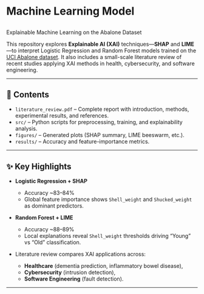 # Machine Learning Model
##
 Explainable Machine Learning on the Abalone Dataset

This repository explores **Explainable AI (XAI)** techniques—**SHAP** and **LIME**—to interpret
Logistic Regression and Random Forest models trained on the [UCI Abalone dataset](https://doi.org/10.24432/C55C7W).
It also includes a small-scale literature review of recent studies applying XAI methods in health,
cybersecurity, and software engineering.

---

## 📖 Contents
- `literature_review.pdf` – Complete report with introduction, methods, experimental results, and references.
- `src/` – Python scripts for preprocessing, training, and explainability analysis.
- `figures/` – Generated plots (SHAP summary, LIME beeswarm, etc.).
- `results/` – Accuracy and feature-importance metrics.

---

## ✨ Key Highlights
- **Logistic Regression + SHAP**  
  - Accuracy ~83–84%  
  - Global feature importance shows `Shell_weight` and `Shucked_weight` as dominant predictors.

- **Random Forest + LIME**  
  - Accuracy ~88–89%  
  - Local explanations reveal `Shell_weight` thresholds driving “Young” vs “Old” classification.

- Literature review compares XAI applications across:
  - **Healthcare** (dementia prediction, inflammatory bowel disease),
  - **Cybersecurity** (intrusion detection),
  - **Software Engineering** (fault detection).

---
